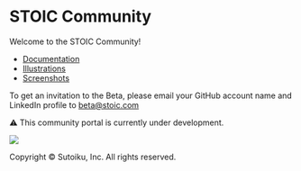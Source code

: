 # STOIC Community

Welcome to the STOIC Community!

- [Documentation](https://github.com/stoic-doc/Community/discussions/categories/documentation)
- [Illustrations](https://github.com/stoic-doc/Community/tree/main/images/illustrations)
- [Screenshots](https://github.com/stoic-doc/Community/tree/main/images/screenshots)

To get an invitation to the Beta, please email your GitHub account name and LinkedIn profile to [beta@stoic.com](mailto:beta@stoic.com)

⚠️ This community portal is currently under development.

<img src="https://stoic-doc.github.io/Community/images/illustrations/Teaching%20Cropped.png"></img>

Copyright © Sutoiku, Inc. All rights reserved.
